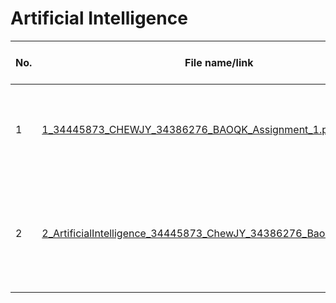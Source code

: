 # Artificial Intelligence

| No. | File name/link | Name of paper or report |
|----|---|---|
| 1 | [1_34445873_CHEWJY_34386276_BAOQK_Assignment_1.pdf](./1_34445873_CHEWJY_34386276_BAOQK_Assignment_1.pdf) | AI vehicle detection and recognition for effective traffic management |
| 2 | [2_ArtificialIntelligence_34445873_ChewJY_34386276_BaoQK_Project.pdf](./2_ArtificialIntelligence_34445873_ChewJY_34386276_BaoQK_Project.pdf) | AI vehicle detection and classification with fuzzy system for controlling traffic light signal |
